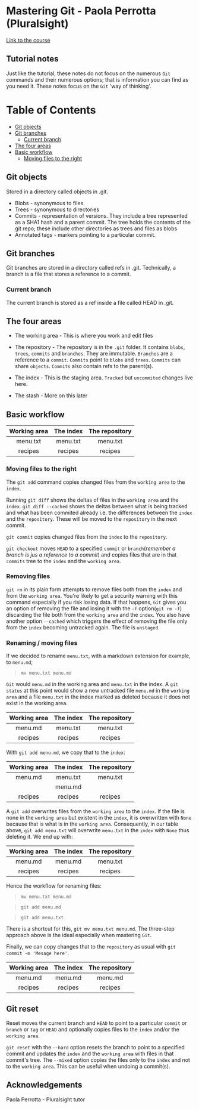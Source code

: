 # Mastering Git - Paola Perrotta (Pluralsight)
[Link to the course](https://app.pluralsight.com/library/courses/mastering-git/table-of-contents)

## Tutorial notes
Just like the tutorial, these notes do not focus on the numerous `Git` commands and their numerous options; that is information you can find as you need it. These notes focus on the `Git` 'way of thinking'.

# Table of Contents
- [Git objects](#git-objects)
- [Git branches](#git-branches)
  - [Current branch](#current-branch)
- [The four areas](#the-four-areas)
- [Basic workflow](#basic-workflow)
  - [Moving files to the right](#moving-files-to-the-right)


## Git objects
Stored in a directory called objects in .git.

- Blobs - synonymous to files
- Trees - synonymous to directories
- Commits - representation of versions. They include a tree represented as a SHA1 hash and a parent commit. The tree holds the contents of the git repo; these include other directories as trees and files as blobs
- Annotated tags - markers pointing to a particular commit.


## Git branches
Git branches are stored in a directory called refs in .git. Technically, a branch is a file that stores a reference to a commit.

### Current branch
The current branch is stored as a ref inside a file called HEAD in .git.

## The four areas
- The working area - This is where you work and edit files

- The repository - The repository is in the `.git` folder. It contains `blobs`, `trees`, `commits` and `branches`. They are immutable. `Branches` are a reference to a `commit`. `Commits` point to `blobs` and `trees`. `Commits` can share `objects`. `Commits` also contain refs to the parent(s).

- The index - This is the staging area. `Tracked` but `uncommited` changes live here.

- The stash - More on this later

## Basic workflow

| Working area | The index | The repository |
|:------------:|:---------:|:--------------:|
| menu.txt     | menu.txt  | menu.txt       |
| recipes      | recipes   | recipes        |

### Moving files to the right
The `git add` command copies changed files from the `working area` to the `index`.

Running `git diff` shows the deltas of files in the `working area` and the `index`. `git diff --cached` shows the deltas between what is being tracked and what has been commited already i.e. the differences between the `index` and the `repository`. These will be moved to the `repository` in the next commit.

`git commit` copies changed files from the `index` to the `repository`.

`git checkout` moves `HEAD` to a specified `commit` or `branch`(*remember a branch is jus a reference to a commit*) and copies files that are in that `commits` tree to the `index` and the `working area`.

### Removing files
`git rm` in its plain form attempts to remove files both from the `index` and from the `working area`. You're likely to get a security warning with this command especially if you risk losing data. If that happens, `Git` gives you an option of removing the file and losing it with the `-f` option(`git rm -f`) discarding the file both from the `working area` and the `index`. You also have another option `--cached` which triggers the effect of removing the file only from the `index` becoming untracked again. The file is `unstaged`.

### Renaming / moving files
If we decided to rename `menu.txt`, with a markdown extension for example, to `menu.md`;

> `mv menu.txt menu.md`

`Git` would `menu.md` in the working area and `menu.txt` in the index. A `git status` at this point would show a new untracked file `menu.md` in the `working area` and a file `menu.txt` in the index marked as deleted because it does not exist in the working area.


| Working area | The index | The repository |
|:------------:|:---------:|:--------------:|
| menu.md      | menu.txt  | menu.txt       |
| recipes      | recipes   | recipes        |

With `git add menu.md`, we copy that to the `index`:

| Working area | The index | The repository |
|:------------:|:---------:|:--------------:|
| menu.md      | menu.txt  | menu.txt       |
|              | menu.md   |                |
| recipes      | recipes   | recipes        |

A `git add` overwrites files from the `working area` to the `index`. If the file is none in the `working area` but existent in the `index`, it is overwritten with `None` because that is what is in the `working area`. Consequently, in our table above, `git add menu.txt` will overwrite `menu.txt` in the `index` with `None` thus deleting it. We end up with:

| Working area | The index | The repository |
|:------------:|:---------:|:--------------:|
| menu.md      | menu.md   | menu.txt       |
| recipes      | recipes   | recipes        |

Hence the workflow for renaming files:

> `mv menu.txt menu.md`

> `git add menu.md`

> `git add menu.txt`

There is a shortcut for this, `git mv menu.txt menu.md`. The three-step approach above is the ideal especially when mastering `Git`.

Finally, we can copy changes that to the `repository` as usual with `git commit -m 'Mesage here'`.

| Working area | The index | The repository |
|:------------:|:---------:|:--------------:|
| menu.md      | menu.md   | menu.md        |
| recipes      | recipes   | recipes        |


## Git reset
Reset moves the current branch and `HEAD` to point to a particular `commit` or `branch` or `tag` or `HEAD` and optionally copies files to the `index` and/or the `working area`.

`git reset` with the `--hard` option resets the branch to point to a specified commit and updates the `index` and the `working area` with files in that commit's tree. The `--mixed` option copies the files only to the `index` and not to the `working area`. This can be useful when undoing a commit(s).

## Acknowledgements
Paola Perrotta - Pluralsight tutor
